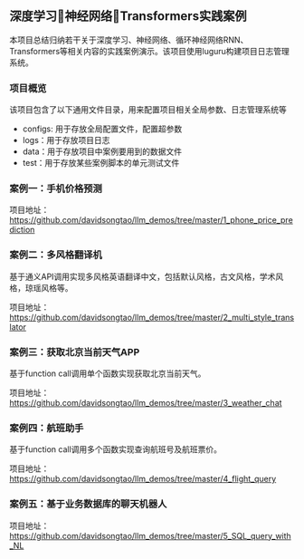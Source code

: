 ## 深度学习🚀神经网络🚀Transformers实践案例
本项目总结归纳若干关于深度学习、神经网络、循环神经网络RNN、Transformers等相关内容的实践案例演示。该项目使用luguru构建项目日志管理系统。

### 项目概览
该项目包含了以下通用文件目录，用来配置项目相关全局参数、日志管理系统等
+ configs: 用于存放全局配置文件，配置超参数
+ logs：用于存放项目日志
+ data：用于存放项目中案例要用到的数据文件
+ test：用于存放某些案例脚本的单元测试文件

### 案例一：手机价格预测
项目地址：https://github.com/davidsongtao/llm_demos/tree/master/1_phone_price_prediction

### 案例二：多风格翻译机
基于通义API调用实现多风格英语翻译中文，包括默认风格，古文风格，学术风格，琼瑶风格等。

项目地址：https://github.com/davidsongtao/llm_demos/tree/master/2_multi_style_translator

### 案例三：获取北京当前天气APP
基于function call调用单个函数实现获取北京当前天气。

项目地址：https://github.com/davidsongtao/llm_demos/tree/master/3_weather_chat

### 案例四：航班助手
基于function call调用多个函数实现查询航班号及航班票价。

项目地址：https://github.com/davidsongtao/llm_demos/tree/master/4_flight_query

### 案例五：基于业务数据库的聊天机器人

项目地址：https://github.com/davidsongtao/llm_demos/tree/master/5_SQL_query_with_NL